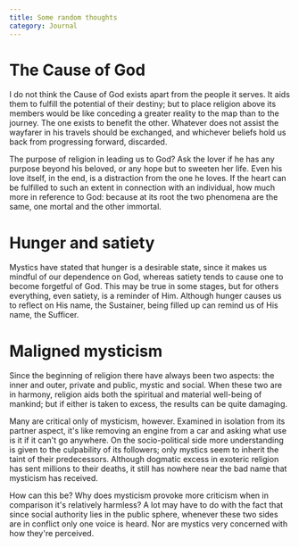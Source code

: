 ```yaml
---
title: Some random thoughts
category: Journal
---
```


# The Cause of God

I do not think the Cause of God exists apart from the people it serves.
It aids them to fulfill the potential of their destiny; but to place
religion above its members would be like conceding a greater reality to
the map than to the journey.  The one exists to benefit the other.
Whatever does not assist the wayfarer in his travels should be
exchanged, and whichever beliefs hold us back from progressing forward,
discarded.

The purpose of religion in leading us to God?  Ask the lover if he has
any purpose beyond his beloved, or any hope but to sweeten her life.
Even his love itself, in the end, is a distraction from the one he
loves.  If the heart can be fulfilled to such an extent in connection
with an individual, how much more in reference to God: because at its
root the two phenomena are the same, one mortal and the other immortal.

# Hunger and satiety

Mystics have stated that hunger is a desirable state, since it makes us
mindful of our dependence on God, whereas satiety tends to cause one to
become forgetful of God.  This may be true in some stages, but for
others everything, even satiety, is a reminder of Him.  Although hunger
causes us to reflect on His name, the Sustainer, being filled up can
remind us of His name, the Sufficer.

# Maligned mysticism

Since the beginning of religion there have always been two aspects: the
inner and outer, private and public, mystic and social.  When these two
are in harmony, religion aids both the spiritual and material well-being
of mankind; but if either is taken to excess, the results can be quite
damaging.

Many are critical only of mysticism, however.  Examined in isolation
from its partner aspect, it's like removing an engine from a car and
asking what use is it if it can't go anywhere.  On the socio-political
side more understanding is given to the culpability of its followers;
only mystics seem to inherit the taint of their predecessors.  Although
dogmatic excess in exoteric religion has sent millions to their deaths,
it still has nowhere near the bad name that mysticism has received.

How can this be?  Why does mysticism provoke more criticism when in
comparison it's relatively harmless?  A lot may have to do with the fact
that since social authority lies in the public sphere, whenever these
two sides are in conflict only one voice is heard.  Nor are mystics very
concerned with how they're perceived.


